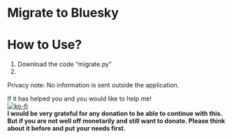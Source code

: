 # Migrate to Bluesky
# How to Use?
 1. Download the code “migrate.py”
 2. 

Privacy note: No information is sent outside the application.


If it has helped you and you would like to help me!
<br>
[![ko-fi](https://ko-fi.com/img/githubbutton_sm.svg)](https://ko-fi.com/A0A21AJ6R0)
<br>
<strong>I would be very grateful for any donation to be able to continue with this. But if you are not well off monetarily and still want to donate. Please think about it before and put your needs first.
</strong>
